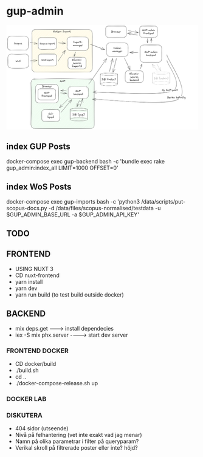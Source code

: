 # gup-admin

![Alt text](./GUP-admin-setup4.png "GUP-ADMIN")

## index GUP Posts

docker-compose exec gup-backend bash -c 'bundle exec rake gup_admin:index_all LIMIT=1000 OFFSET=0'

## index WoS Posts

docker-compose exec gup-imports bash -c 'python3 /data/scripts/put-scopus-docs.py -d /data/files/scopus-normalised/testdata -u $GUP_ADMIN_BASE_URL -a $GUP_ADMIN_API_KEY'

## TODO

## FRONTEND

- USING NUXT 3
- CD nuxt-frontend
- yarn install
- yarn dev
- yarn run build (to test build outside docker)

## BACKEND

- mix deps.get ---> install dependecies
- iex -S mix phx.server ----> start dev server

### FRONTEND DOCKER

- CD docker/build
- ./build.sh
- cd ..
- ./docker-compose-release.sh up

### DOCKER LAB

### DISKUTERA

- 404 sidor (utseende)
- Nivå på felhantering (vet inte exakt vad jag menar)
- Namn på olika parametrar i filter på queryparam?
- Verikal skroll på filtrerade poster eller inte? höjd?
